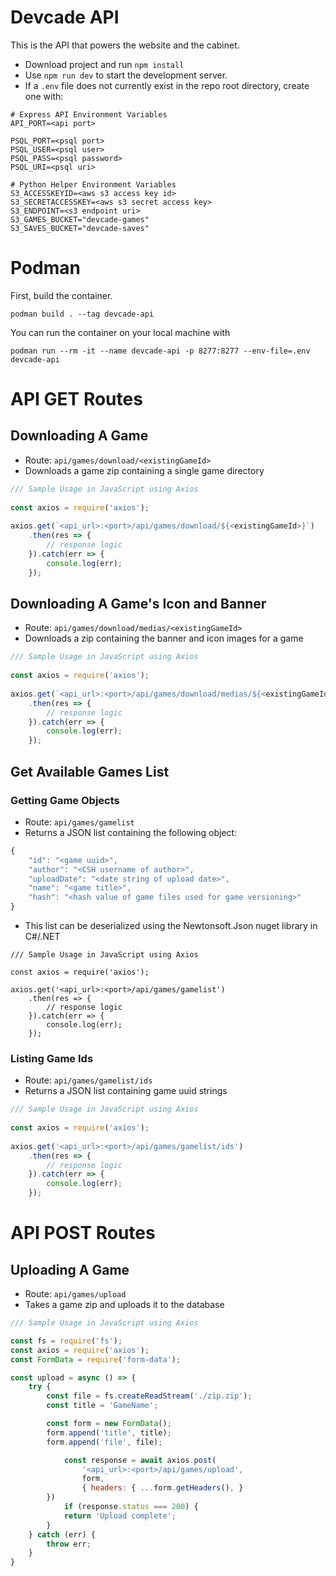 # Devcade API

This is the API that powers the website and the cabinet.

- Download project and run `npm install`
- Use `npm run dev` to start the development server.
- If a `.env` file does not currently exist in the repo root directory, create one with:
```
# Express API Environment Variables
API_PORT=<api port>

PSQL_PORT=<psql port>
PSQL_USER=<psql user>
PSQL_PASS=<psql password>
PSQL_URI=<psql uri>

# Python Helper Environment Variables
S3_ACCESSKEYID=<aws s3 access key id>
S3_SECRETACCESSKEY=<aws s3 secret access key>
S3_ENDPOINT=<s3 endpoint uri>
S3_GAMES_BUCKET="devcade-games"
S3_SAVES_BUCKET="devcade-saves"
```

# Podman

First, build the container.
```
podman build . --tag devcade-api
```

You can run the container on your local machine with
```
podman run --rm -it --name devcade-api -p 8277:8277 --env-file=.env devcade-api
```

# API GET Routes

## Downloading A Game
- Route: `api/games/download/<existingGameId>`	
- Downloads a game zip containing a single game directory
	
```javascript
/// Sample Usage in JavaScript using Axios
	
const axios = require('axios');
	
axios.get(`<api_url>:<port>/api/games/download/${<existingGameId>}`)
	.then(res => {
		// response logic
	}).catch(err => {
		console.log(err);
	});
```

## Downloading A Game's Icon and Banner
- Route: `api/games/download/medias/<existingGameId>`
- Downloads a zip containing the banner and icon images for a game
	
```javascript
/// Sample Usage in JavaScript using Axios
	
const axios = require('axios');
	
axios.get(`<api_url>:<port>/api/games/download/medias/${<existingGameId>}`)
	.then(res => {
		// response logic
	}).catch(err => {
		console.log(err);
	});
```

## Get Available Games List

### Getting Game Objects
- Route: `api/games/gamelist`	
- Returns a JSON list containing the following object:
	
```javascript
{
	"id": "<game uuid>",
	"author": "<CSH username of author>",
	"uploadDate": "<date string of upload date>",
	"name": "<game title>",
	"hash": "<hash value of game files used for game versioning>"
}
```
	
- This list can be deserialized using the Newtonsoft.Json nuget library in C#/.NET	

```
/// Sample Usage in JavaScript using Axios
	
const axios = require('axios');
	
axios.get('<api_url>:<port>/api/games/gamelist')
	.then(res => {
		// response logic
	}).catch(err => {
		console.log(err);
	});
```

### Listing Game Ids
- Route: `api/games/gamelist/ids`
- Returns a JSON list containing game uuid strings
	
```javascript
/// Sample Usage in JavaScript using Axios
	
const axios = require('axios');
	
axios.get('<api_url>:<port>/api/games/gamelist/ids')
	.then(res => {
		// response logic
	}).catch(err => {
		console.log(err);
	});
```

# API POST Routes

## Uploading A Game
- Route: `api/games/upload`	
- Takes a game zip and uploads it to the database
	
```javascript
/// Sample Usage in JavaScript using Axios

const fs = require('fs');
const axios = require('axios');
const FormData = require('form-data');

const upload = async () => {
	try {
		const file = fs.createReadStream('./zip.zip');
		const title = 'GameName';

		const form = new FormData();
		form.append('title', title);
		form.append('file', file);

			const response = await axios.post(
				'<api_url>:<port>/api/games/upload', 
				form, 
				{ headers: { ...form.getHeaders(), }
		})
			if (response.status === 200) {
			return 'Upload complete';        
		}
	} catch (err) {
		throw err;
	}
}
```
